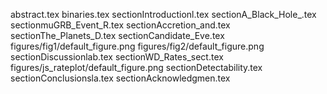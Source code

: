 abstract.tex
binaries.tex
sectionIntroductionl.tex
sectionA_Black_Hole_.tex
sectionmuGRB_Event_R.tex
sectionAccretion_and.tex
sectionThe_Planets_D.tex
sectionCandidate_Eve.tex
figures/fig1/default_figure.png
figures/fig2/default_figure.png
sectionDiscussionlab.tex
sectionWD_Rates_sect.tex
figures/js_rateplot/default_figure.png
sectionDetectability.tex
sectionConclusionsla.tex
sectionAcknowledgmen.tex
